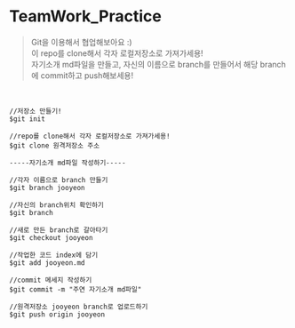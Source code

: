 # TeamWork_Practice
>Git을 이용해서 협업해보아요 :)
<br/>이 repo를 clone해서 각자 로컬저장소로 가져가세용!
<br/>자기소개 md파일을 만들고, 자신의 이름으로 branch를 만들어서 해당 branch에 commit하고 push해보세용!

<br/>


```
//저장소 만들기!
$git init

//repo를 clone해서 각자 로컬저장소로 가져가세용!
$git clone 원격저장소 주소

-----자기소개 md파일 작성하기-----

//각자 이름으로 branch 만들기
$git branch jooyeon

//자신의 branch위치 확인하기
$git branch

//새로 만든 branch로 갈아타기
$git checkout jooyeon

//작업한 코드 index에 담기
$git add jooyeon.md

//commit 메세지 작성하기
$git commit -m "주연 자기소개 md파일"

//원격저장소 jooyeon branch로 업로드하기
$git push origin jooyeon
```
